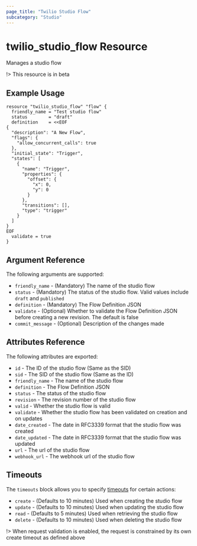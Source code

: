 ```yaml
---
page_title: "Twilio Studio Flow"
subcategory: "Studio"
---
```


# twilio_studio_flow Resource

Manages a studio flow

!> This resource is in beta

## Example Usage

```hcl
resource "twilio_studio_flow" "flow" {
  friendly_name = "Test studio flow"
  status        = "draft"
  definition    = <<EOF
{
  "description": "A New Flow",
  "flags": {
    "allow_concurrent_calls": true
  },
  "initial_state": "Trigger",
  "states": [
    {
      "name": "Trigger",
      "properties": {
        "offset": {
          "x": 0,
          "y": 0
        }
      },
      "transitions": [],
      "type": "trigger"
    }
  ]
}
EOF
  validate = true
}
```

## Argument Reference

The following arguments are supported:

- `friendly_name` - (Mandatory) The name of the studio flow
- `status` - (Mandatory) The status of the studio flow. Valid values include `draft` and `published`
- `definition` - (Mandatory) The Flow Definition JSON
- `validate` - (Optional) Whether to validate the Flow Definition JSON before creating a new revision. The default is false
- `commit_message` - (Optional) Description of the changes made

## Attributes Reference

The following attributes are exported:

- `id` - The ID of the studio flow (Same as the SID)
- `sid` - The SID of the studio flow (Same as the ID)
- `friendly_name` - The name of the studio flow
- `definition` - The Flow Definition JSON
- `status` -  The status of the studio flow
- `revision` - The revision number of the studio flow
- `valid` -  Whether the studio flow is valid
- `validate` -  Whether the studio flow has been validated on creation and on updates
- `date_created` - The date in RFC3339 format that the studio flow was created
- `date_updated` - The date in RFC3339 format that the studio flow was updated
- `url` - The url of the studio flow
- `webhook_url` - The webhook url of the studio flow

## Timeouts

The `timeouts` block allows you to specify [timeouts](https://www.terraform.io/docs/configuration/resources.html#timeouts) for certain actions:

- `create` - (Defaults to 10 minutes) Used when creating the studio flow
- `update` - (Defaults to 10 minutes) Used when updating the studio flow
- `read` - (Defaults to 5 minutes) Used when retrieving the studio flow
- `delete` - (Defaults to 10 minutes) Used when deleting the studio flow

!> When request validation is enabled, the request is constrained by its own create timeout as defined above
